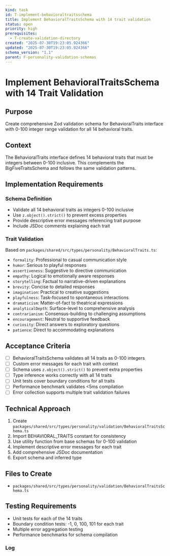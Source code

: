 ```yaml
---
kind: task
id: T-implement-behavioraltraitsschema
title: Implement BehavioralTraitsSchema with 14 trait validation
status: open
priority: high
prerequisites:
  - T-create-validation-directory
created: "2025-07-30T19:23:05.924366"
updated: "2025-07-30T19:23:05.924366"
schema_version: "1.1"
parent: F-personality-validation-schemas
---
```


# Implement BehavioralTraitsSchema with 14 Trait Validation

## Purpose

Create comprehensive Zod validation schema for BehavioralTraits interface with 0-100 integer range validation for all 14 behavioral traits.

## Context

The BehavioralTraits interface defines 14 behavioral traits that must be integers between 0-100 inclusive. This complements the BigFiveTraitsSchema and follows the same validation patterns.

## Implementation Requirements

### Schema Definition

- Validate all 14 behavioral traits as integers 0-100 inclusive
- Use `z.object().strict()` to prevent excess properties
- Provide descriptive error messages referencing trait purpose
- Include JSDoc comments explaining each trait

### Trait Validation

Based on `packages/shared/src/types/personality/BehavioralTraits.ts`:

- `formality`: Professional to casual communication style
- `humor`: Serious to playful responses
- `assertiveness`: Suggestive to directive communication
- `empathy`: Logical to emotionally aware responses
- `storytelling`: Factual to narrative-driven explanations
- `brevity`: Concise to detailed responses
- `imagination`: Practical to creative suggestions
- `playfulness`: Task-focused to spontaneous interactions
- `dramaticism`: Matter-of-fact to theatrical expressions
- `analyticalDepth`: Surface-level to comprehensive analysis
- `contrarianism`: Consensus-building to challenging assumptions
- `encouragement`: Neutral to supportive feedback
- `curiosity`: Direct answers to exploratory questions
- `patience`: Direct to accommodating explanations

## Acceptance Criteria

- [ ] BehavioralTraitsSchema validates all 14 traits as 0-100 integers
- [ ] Custom error messages for each trait with context
- [ ] Schema uses `z.object().strict()` to prevent extra properties
- [ ] Type inference works correctly with all 14 traits
- [ ] Unit tests cover boundary conditions for all traits
- [ ] Performance benchmark validates <5ms compilation
- [ ] Error collection supports multiple trait validation failures

## Technical Approach

1. Create `packages/shared/src/types/personality/validation/BehavioralTraitsSchema.ts`
2. Import BEHAVIORAL_TRAITS constant for consistency
3. Use utility function from base schemas for 0-100 validation
4. Implement descriptive error messages for each trait
5. Add comprehensive JSDoc documentation
6. Export schema and inferred type

## Files to Create

- `packages/shared/src/types/personality/validation/BehavioralTraitsSchema.ts`

## Testing Requirements

- Unit tests for each of the 14 traits
- Boundary condition tests: -1, 0, 100, 101 for each trait
- Multiple error aggregation testing
- Performance benchmarks for schema compilation

### Log
